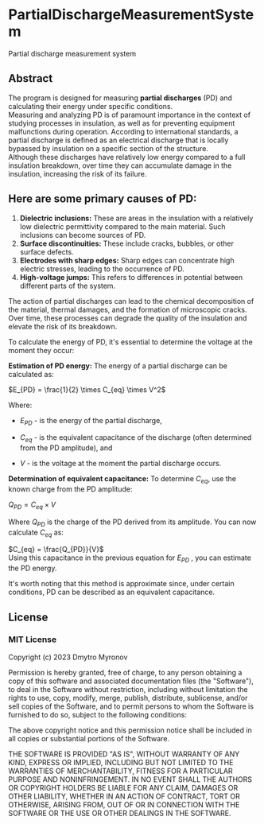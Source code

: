 # PartialDischargeMeasurementSystem
Partial discharge measurement system

## Abstract

The program is designed for measuring **partial discharges** (PD) and calculating their energy under specific conditions.   
Measuring and analyzing PD is of paramount importance in the context of studying processes in insulation, as well as for preventing equipment malfunctions during operation. According to international standards, a partial discharge is defined as an electrical discharge that is locally bypassed by insulation on a specific section of the structure.   
Although these discharges have relatively low energy compared to a full insulation breakdown, over time they can accumulate damage in the insulation, increasing the risk of its failure.   

## Here are some primary causes of PD:   

1. **Dielectric inclusions:**  These are areas in the insulation with a relatively low dielectric permittivity compared to the main material. Such inclusions can become sources of PD.   
2. **Surface discontinuities:** These include cracks, bubbles, or other surface defects.   
3. **Electrodes with sharp edges:** Sharp edges can concentrate high electric stresses, leading to the occurrence of PD.   
4. **High-voltage jumps:** This refers to differences in potential between different parts of the system.

The action of partial discharges can lead to the chemical decomposition of the material, thermal damages, and the formation of microscopic cracks. Over time, these processes can degrade the quality of the insulation and elevate the risk of its breakdown.   

To calculate the energy of PD, it's essential to determine the voltage at the moment they occur:

**Estimation of PD energy:** The energy of a partial discharge can be calculated as:   

$E_{PD} = \frac{1}{2} \times C_{eq} \times V^2$
 
Where:

- $E_{PD}$ - is the energy of the partial discharge,    

- $C_{eq}$ - is the equivalent capacitance of the discharge (often determined from the PD amplitude), and   

- $V$ - is the voltage at the moment the partial discharge occurs.   

**Determination of equivalent capacitance:** To determine $C_{eq}$, use the known charge from the PD amplitude:   

$Q_{PD} = C_{eq} \times V$   

Where $Q_{PD}$ is the charge of the PD derived from its amplitude. You can now calculate $C_{eq}$ as:   

$C_{eq} = \frac{Q_{PD}}{V}$   
​
Using this capacitance in the previous equation for $E_{PD}$ , you can estimate the PD energy.   

 It's worth noting that this method is approximate since, under certain conditions, PD can be described as an equivalent capacitance.   

## License   

### MIT License   

Copyright (c) 2023 Dmytro Myronov    

Permission is hereby granted, free of charge, to any person obtaining a copy of this software and associated documentation files (the "Software"), to deal in the Software without restriction, including without limitation the rights to use, copy, modify, merge, publish, distribute, sublicense, and/or sell copies of the Software, and to permit persons to whom the Software is furnished to do so, subject to the following conditions:   

The above copyright notice and this permission notice shall be included in all copies or substantial portions of the Software.   

THE SOFTWARE IS PROVIDED "AS IS", WITHOUT WARRANTY OF ANY KIND, EXPRESS OR IMPLIED, INCLUDING BUT NOT LIMITED TO THE WARRANTIES OF MERCHANTABILITY, FITNESS FOR A PARTICULAR PURPOSE AND NONINFRINGEMENT. IN NO EVENT SHALL THE AUTHORS OR COPYRIGHT HOLDERS BE LIABLE FOR ANY CLAIM, DAMAGES OR OTHER LIABILITY, WHETHER IN AN ACTION OF CONTRACT, TORT OR OTHERWISE, ARISING FROM, OUT OF OR IN CONNECTION WITH THE SOFTWARE OR THE USE OR OTHER DEALINGS IN THE SOFTWARE.   
